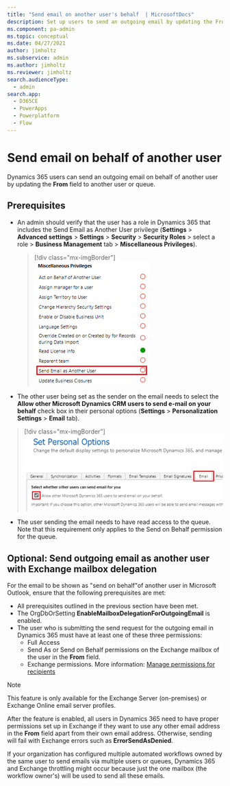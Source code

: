 ```yaml
---
title: "Send email on another user's behalf  | MicrosoftDocs"
description: Set up users to send an outgoing email by updating the From field to another user or queue.
ms.component: pa-admin
ms.topic: conceptual
ms.date: 04/27/2021
author: jimholtz
ms.subservice: admin
ms.author: jimholtz
ms.reviewer: jimholtz
search.audienceType: 
  - admin
search.app:
  - D365CE
  - PowerApps
  - Powerplatform
  - Flow
---
```

# Send email on behalf of another user 

Dynamics 365 users can send an outgoing email on behalf of another user by updating the **From** field to another user or queue.

## Prerequisites

- An admin should verify that the user has a role in Dynamics 365 that includes the Send Email as Another User privilege (**Settings** > **Advanced settings** > **Settings** > **Security** > **Security Roles** > select a role > **Business Management** tab > **Miscellaneous Privileges**).
  > [!div class="mx-imgBorder"] 
  > ![Send Email as Another User.](media/send-email-another-user.png "Send Email as Another User")
-	The other user being set as the sender on the email needs to select the **Allow other Microsoft Dynamics CRM users to send e-mail on your behalf** check box in their personal options (**Settings** > **Personalization Settings** > **Email** tab).
  > [!div class="mx-imgBorder"] 
  > ![Allow another to send email on your behalf.](media/allow-others-send-email-your-behalf.png "Allow another to send email on your behalf")
-	The user sending the email needs to have read access to the queue. Note that this requirement only applies to the Send on Behalf permission for the queue. 

## Optional: Send outgoing email as another user with Exchange mailbox delegation

For the email to be shown as "send on behalf"of another user in Microsoft Outlook, ensure that the following prerequisites are met: 

- All prerequisites outlined in the previous section have been met.
- The OrgDbOrSetting **EnableMailboxDelegationForOutgoingEmail** is enabled.
- The user who is submitting the send request for the outgoing email in Dynamics 365 must have at least one of these three permissions:
  - Full Access
  - Send As or Send on Behalf permissions on the Exchange mailbox of the user in the **From** field.
  - Exchange permissions. More information: [Manage permissions for recipients](/Exchange/recipients/mailbox-permissions)

> [!NOTE]
> This feature is only available for the Exchange Server (on-premises) or Exchange Online email server profiles.
> 
> After the feature is enabled, all users in Dynamics 365 need to have proper permissions set up in Exchange if they want to use any other email address in the **From** field apart from their own email address. Otherwise, sending will fail with Exchange errors such as **ErrorSendAsDenied**.
>
> If your organization has configured multiple automated workflows owned by the same user to send emails via multiple users or queues, Dynamics 365 and Exchange throttling might occur because just the one mailbox (the workflow owner's) will be used to send all these emails.
